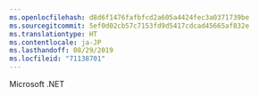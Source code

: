 ```yaml
---
ms.openlocfilehash: d8d6f1476fafbfcd2a605a4424fec3a0371739be
ms.sourcegitcommit: 5ef0d02cb57c7153fd9d5417cdcad45665af832e
ms.translationtype: HT
ms.contentlocale: ja-JP
ms.lasthandoff: 08/29/2019
ms.locfileid: "71138701"
---
```

Microsoft .NET